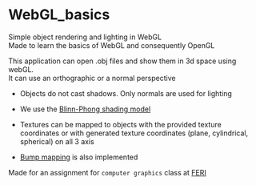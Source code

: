 # WebGL_basics
Simple object rendering and lighting in WebGL<br>
Made to learn the basics of WebGL and consequently OpenGL

This application can open .obj files and show them in 3d space using webGL.<br>
It can use an orthographic or a normal perspective

- Objects do not cast shadows. Only normals are used for lighting

- We use the [Blinn-Phong shading model](https://en.wikipedia.org/wiki/Blinn%E2%80%93Phong_shading_model)

- Textures can be mapped to objects with the provided texture coordinates 
or with generated texture coordinates (plane, cylindrical, spherical) on all 3 axis

- [Bump mapping](https://en.wikipedia.org/wiki/Bump_mapping) is also implemented

Made for an assignment for `computer graphics` class at [FERI](https://feri.um.si/)

